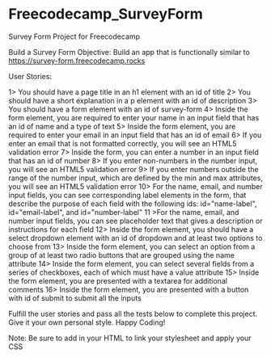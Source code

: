 # Freecodecamp_SurveyForm
Survey Form Project for Freecodecamp

Build a Survey Form
Objective: Build an app that is functionally similar to https://survey-form.freecodecamp.rocks

User Stories:

1> You should have a page title in an h1 element with an id of title
2> You should have a short explanation in a p element with an id of description
3> You should have a form element with an id of survey-form
4> Inside the form element, you are required to enter your name in an input field that has an id of name and a type of text
5> Inside the form element, you are required to enter your email in an input field that has an id of email
6> If you enter an email that is not formatted correctly, you will see an HTML5 validation error
7> Inside the form, you can enter a number in an input field that has an id of number
8> If you enter non-numbers in the number input, you will see an HTML5 validation error
9> If you enter numbers outside the range of the number input, which are defined by the min and max attributes, you will see an HTML5 validation error
10> For the name, email, and number input fields, you can see corresponding label elements in the form, that describe the purpose of each field with the following ids: id="name-label", id="email-label", and id="number-label"
11 >For the name, email, and number input fields, you can see placeholder text that gives a description or instructions for each field
12> Inside the form element, you should have a select dropdown element with an id of dropdown and at least two options to choose from
13> Inside the form element, you can select an option from a group of at least two radio buttons that are grouped using the name attribute
14> Inside the form element, you can select several fields from a series of checkboxes, each of which must have a value attribute
15> Inside the form element, you are presented with a textarea for additional comments
16> Inside the form element, you are presented with a button with id of submit to submit all the inputs

Fulfill the user stories and pass all the tests below to complete this project. Give it your own personal style. Happy Coding!

Note: Be sure to add <link rel="stylesheet" href="styles.css"> in your HTML to link your stylesheet and apply your CSS
